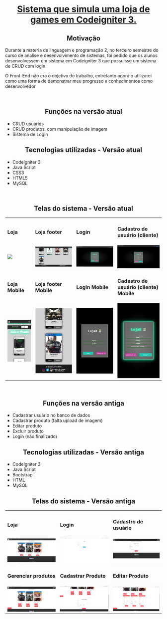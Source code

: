 <center><h1><u>Sistema que simula uma loja de games em Codeigniter 3.</u></h2></center> 
	<center><h2>Motivação</h2></center>
		<p>Durante a materia de linguagem e programação 2, no terceiro semestre do curso de analise e desenvolvimento de sistemas,
		foi pedido que os alunos desenvolvessem um sistema em Codeigniter 3 que possuisse um sistema de CRUD com login.</p>
		<p>O Front-End não era o objetivo  do trabalho, entretanto agora o utilizarei como uma forma de demonstrar meu progresso e conhecimentos como desenvolvedor</p>
		</br>
	<center>
		<h2>Funções na versão atual</h2>
	</center>
		<ul type="square">
			<li>CRUD usuarios</li>
			<li>CRUD produtos, com manipulação de imagem</li>
			<li>Sistema de Login</li>
		</ul>
	<center>
		<h2>Tecnologias utilizadas - Versão atual</h2>
</center>
		<ul type="square">
			<li>CodeIgniter 3</li>
			<li>Java Script</li>
			<li>CSS3</li>
			<li>HTML5</li>
			<li>MySQL</li>
		</ul>
	<br/>
	<center>
				<h2>Telas do sistema - Versão atual</h2>
			</center>
		<table border="0px">
			<tr>
				<td><h3>Loja</h3></td>
				<td><h3>Loja footer</h3></td>
				<td><h3>Login</h3></td>
				<td><h3>Cadastro de usuário (cliente)</h3></td>
			</tr>
			<tr>
				<td><img src="/imagens/printssitema/lojaAtualizada1.png"/></td>
				<td><img src="/imagens/printssitema/lojaAtualizada2.png"/></td>
				<td><img src="/imagens/printssitema/loginAtualizado.png"/></td>
				<td><img src="/imagens/printssitema/registerAtualizado.png"/></td>
			</tr>
			<tr>
				<td><h3>Loja Mobile</h3></td>
				<td><h3>Loja footer Mobile</h3></td>
				<td><h3>Login Mobile</h3></td>
				<td><h3>Cadastro de usuário (cliente) Mobile</h3></td>
			</tr>
			<tr>
				<td><img src="/imagens/printssitema/lojaAtualizadaMobile1.png"/></td>
				<td><img src="/imagens/printssitema/lojaAtualizadaMobile2.png"/></td>
				<td><img src="/imagens/printssitema/loginAtualizadoMobile.png"/></td>
				<td><img src="/imagens/printssitema/registerAtualizadoMobile.png"/></td>
			</tr>
			</table> 
		<br />
	<center>
		<h2>Funções na versão antiga</h2>
	</center>
		<ul type="square">
			<li>Cadastrar usuário no banco de dados</li>
			<li>Cadastrar produto (falta upload de imagem)</li>
			<li>Editar produto</li>
			<li>Excluir produto</li>
			<li>Login (não finalizado)</li>
		</ul>
	<center>
		<h2>Tecnologias utilizadas - Versão antiga</h2>
</center>
		<ul type="square">
			<li>CodeIgniter 3</li>
			<li>Java Script</li>
			<li>Bootstrap</li>
			<li>HTML</li>
			<li>MySQL</li>
		</ul>
		<center>
				<h2>Telas do sistema - Versão antiga</h2>
			</center>
		<table border="0px">
			<tr>
				<td><h3>Loja</h3></td>
				<td><h3>Login</h3></td>
				<td><h3>Cadastro de usuário</h3></td>
			</tr>
			<tr>
				<td><img src="/imagens/printssitema/loja.png"/></td>
				<td><img src="/imagens/printssitema/login.png"/></td>
				<td><img src="/imagens/printssitema/register.png"/></td>
			</tr>
			<tr>
				<td><h3>Gerenciar produtos</h3></td>
				<td><h3>Cadastrar Produto</h3></td>
				<td><h3>Editar Produto</h3></td>
			</tr>
			<tr>
				<td><img src="/imagens/printssitema/gerenciaProduto.png"/></td>
				<td><img src="/imagens/printssitema/gerenciaProdutoCadastra.png"/></td>
				<td><img src="/imagens/printssitema/gerenciaProdutoEditar.png"/></td>
			</tr>
			</table> 
